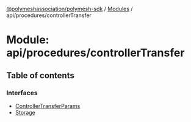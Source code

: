 [@polymeshassociation/polymesh-sdk](../README.md) / [Modules](../modules.md) / api/procedures/controllerTransfer

# Module: api/procedures/controllerTransfer

## Table of contents

### Interfaces

- [ControllerTransferParams](../interfaces/api_procedures_controllerTransfer.ControllerTransferParams.md)
- [Storage](../interfaces/api_procedures_controllerTransfer.Storage.md)
